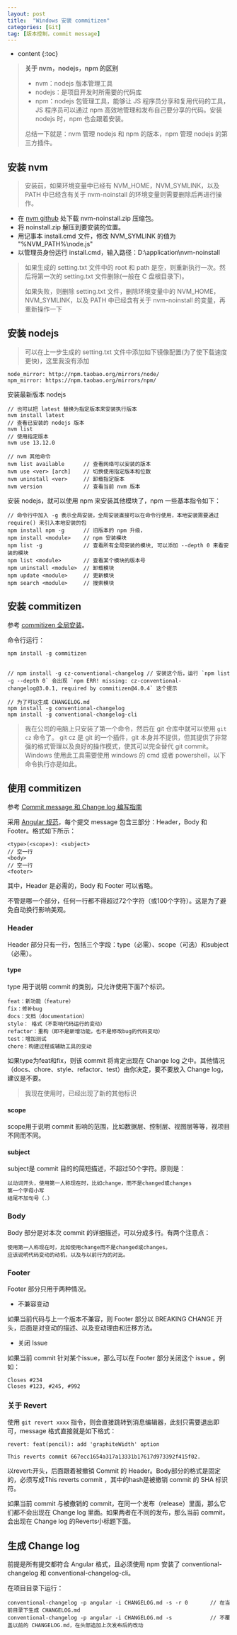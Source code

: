 ```yaml
---
layout: post
title:  "Windows 安装 commitizen"
categories: [Git]
tag: [版本控制，commit message]
---
```


* content
{:toc}


> **关于 nvm，nodejs，npm 的区别**
> 
> * nvm：nodejs 版本管理工具
> * nodejs：是项目开发时所需要的代码库
> * npm：nodejs 包管理工具，能够让 JS 程序员分享和复用代码的工具，JS 程序员可以通过 npm 高效地管理和发布自己要分享的代码。安装 nodejs 时，npm 也会跟着安装。
> 
> 总结一下就是：nvm 管理 nodejs 和 npm 的版本，npm 管理 nodejs 的第三方插件。

	  
## 安装 nvm

> 安装前，如果环境变量中已经有 NVM_HOME，NVM_SYMLINK，以及 PATH 中已经含有关于 nvm-noinstall 的环境变量则需要删除后再进行操作。


* 在 [nvm github](https://github.com/coreybutler/nvm-windows/releases) 处下载 nvm-noinstall.zip 压缩包。
* 将 noinstall.zip 解压到要安装的位置。
* 用记事本 install.cmd 文件，修改 NVM_SYMLINK 的值为 "%NVM_PATH%\node.js"
* 以管理员身份运行 install.cmd，输入路径：D:\application\nvm-noinstall
> 如果生成的 setting.txt 文件中的 root 和 path 是空，则重新执行一次。然后将第一次的 setting.txt 文件删除(一般在 C 盘根目录下)。
> 
> 如果失败，则删除 setting.txt 文件，删除环境变量中的 NVM_HOME，NVM_SYMLINK，以及 PATH 中已经含有关于 nvm-noinstall 的变量，再重新操作一下

## 安装 nodejs

> 可以在上一步生成的 setting.txt 文件中添加如下镜像配置(为了使下载速度更快)，这里我没有添加

	node_mirror: http://npm.taobao.org/mirrors/node/ 
	npm_mirror: https://npm.taobao.org/mirrors/npm/


安装最新版本 nodejs

	// 也可以把 latest 替换为指定版本来安装执行版本
	nvm install latest
	// 查看已安装的 nodejs 版本
	nvm list
	// 使用指定版本
	nvm use 13.12.0
	
	// nvm 其他命令
	nvm list available		// 查看网络可以安装的版本
	nvm use <ver> [arch]	// 切换使用指定版本和位数
	nvm uninstall <ver>		// 卸载指定版本
	nvm version				// 查看当前 nvm 版本

安装 nodejs，就可以使用 npm 来安装其他模块了，npm 一些基本指令如下：

	// 命令行中加入 -g 表示全局安装，全局安装直接可以在命令行使用，本地安装需要通过 require() 来引入本地安装的包
	npm install npm -g		// 旧版本的 npm 升级，
	npm install <module>	// npm 安装模块
	npm list -g				// 查看所有全局安装的模块, 可以添加 --depth 0 来看安装的模块
	npm list <module>		// 查看某个模块的版本号
	npm uninstall <module>	// 卸载模块
	npm update <module>		// 更新模块
	npm search <module>		// 搜索模块

## 安装 commitizen 
	
参考 [commitizen 全局安装](https://github.com/commitizen/cz-cli#conventional-commit-messages-as-a-global-utility)。

命令行运行：
	
	npm install -g commitizen
	
	
	// npm install -g cz-conventional-changelog	// 安装这个后，运行 `npm list -g --depth 0` 会出现 `npm ERR! missing: cz-conventional-changelog@3.0.1, required by commitizen@4.0.4` 这个提示

	// 为了可以生成 CHANGELOG.md
	npm install -g conventional-changelog
	npm install -g conventional-changelog-cli

> 我在公司的电脑上只安装了第一个命令，然后在 git 仓库中就可以使用 `git cz` 命令了。
git cz 是 git 的一个插件，git 本身并不提供，但其提供了非常强的格式管理以及良好的操作模式，使其可以完全替代 git commit。
Windows 使用此工具需要使用 windows 的 cmd 或者 powershell，以下命令执行亦是如此。

## 使用 commitizen

参考 [Commit message 和 Change log 编写指南](http://www.ruanyifeng.com/blog/2016/01/commit_message_change_log.html)

采用 [Angular 规范](https://docs.google.com/document/d/1QrDFcIiPjSLDn3EL15IJygNPiHORgU1_OOAqWjiDU5Y/edit#heading=h.greljkmo14y0)，每个提交 message 包含三部分：Header，Body 和 Footer。格式如下所示：

	<type>(<scope>): <subject>
	// 空一行
	<body>
	// 空一行
	<footer>

其中，Header 是必需的，Body 和 Footer 可以省略。

不管是哪一个部分，任何一行都不得超过72个字符（或100个字符）。这是为了避免自动换行影响美观。

### Header

Header 部分只有一行，包括三个字段：type（必需）、scope（可选）和subject（必需）。

#### type

type 用于说明 commit 的类别，只允许使用下面7个标识。

	feat：新功能（feature）
	fix：修补bug
	docs：文档（documentation）
	style： 格式（不影响代码运行的变动）
	refactor：重构（即不是新增功能，也不是修改bug的代码变动）
	test：增加测试
	chore：构建过程或辅助工具的变动

如果type为feat和fix，则该 commit 将肯定出现在 Change log 之中。其他情况（docs、chore、style、refactor、test）由你决定，要不要放入 Change log，建议是不要。

> 我现在使用时，已经出现了新的其他标识

#### scope

scope用于说明 commit 影响的范围，比如数据层、控制层、视图层等等，视项目不同而不同。

#### subject

subject是 commit 目的的简短描述，不超过50个字符。原则是：

	以动词开头，使用第一人称现在时，比如change，而不是changed或changes
	第一个字母小写
	结尾不加句号（.）

### Body

Body 部分是对本次 commit 的详细描述，可以分成多行。有两个注意点：

	使用第一人称现在时，比如使用change而不是changed或changes。
	应该说明代码变动的动机，以及与以前行为的对比。

### Footer
Footer 部分只用于两种情况。

* 不兼容变动

如果当前代码与上一个版本不兼容，则 Footer 部分以 BREAKING CHANGE 开头，后面是对变动的描述、以及变动理由和迁移方法。

* 关闭 Issue

如果当前 commit 针对某个issue，那么可以在 Footer 部分关闭这个 issue 。例如：

	Closes #234
	Closes #123, #245, #992

### 关于 Revert 

使用 `git revert xxxx` 指令，则会直接跳转到消息编辑器，此刻只需要退出即可，message 格式直接就是如下格式：

	revert: feat(pencil): add 'graphiteWidth' option

	This reverts commit 667ecc1654a317a13331b17617d973392f415f02.

以revert:开头，后面跟着被撤销 Commit 的 Header。Body部分的格式是固定的，必须写成This reverts commit <hash>，其中的hash是被撤销 commit 的 SHA 标识符。

如果当前 commit 与被撤销的 commit，在同一个发布（release）里面，那么它们都不会出现在 Change log 里面。如果两者在不同的发布，那么当前 commit，会出现在 Change log 的Reverts小标题下面。

## 生成 Change log

前提是所有提交都符合 Angular 格式，且必须使用 npm 安装了 conventional-changelog 和 conventional-changelog-cli。

在项目目录下运行：

	conventional-changelog -p angular -i CHANGELOG.md -s -r 0		// 在当前目录下生成 CHANGELOG.md
	conventional-changelog -p angular -i CHANGELOG.md -s			// 不覆盖以前的 CHANGELOG.md，在头部追加上次发布后的改动
